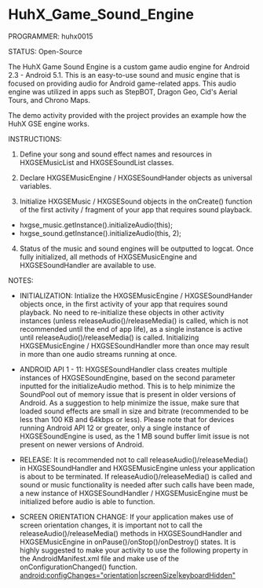 HuhX_Game_Sound_Engine
==================

PROGRAMMER: huhx0015

STATUS: Open-Source

The HuhX Game Sound Engine is a custom game audio engine for Android 2.3 - Android 5.1. This is an easy-to-use sound and music engine that is focused on providing audio for Android game-related apps. This audio engine was utilized in apps such as StepBOT, Dragon Geo, Cid's Aerial Tours, and Chrono Maps.

The demo activity provided with the project provides an example how the HuhX GSE engine works.

INSTRUCTIONS:

1. Define your song and sound effect names and resources in HXGSEMusicList and HXGSESoundList classes.

2. Declare HXGSEMusicEngine / HXGSESoundHander objects as universal variables. 
 
3. Initialize HXGSEMusic / HXGSESound objects in the onCreate() function of the first activity / fragment of your app that requires sound playback. 
  - hxgse_music.getInstance().initializeAudio(this);
  - hxgse_sound.getInstance().initializeAudio(this, 2);
  
4. Status of the music and sound engines will be outputted to logcat. Once fully initialized, all methods of HXGSEMusicEngine and HXGSESoundHandler are available to use.

NOTES: 
- INITIALIZATION: Intialize the HXGSEMusicEngine / HXGSESoundHander objects once, in the first activity of your app that requires sound playback. No need to re-initialize these objects in other activity instances (unless releaseAudio()/releaseMedia() is called, which is not recommended until the end of app life), as a single instance is active until releaseAudio()/releaseMedia() is called. Initializing HXGSEMusicEngine / HXGSESoundHandler more than once may result in more than one audio streams running at once.

- ANDROID API 1 - 11: HXGSESoundHandler class creates multiple instances of HXGSESoundEngine, based on the second parameter inputted for the initializeAudio method. This is to help minimize the SoundPool out of memory issue that is present in older versions of Android. As a suggestion to help minimize the issue, make sure that loaded sound effects are small in size and bitrate (recommended to be less than 100 KB and 64kbps or less). Please note that for devices running Android API 12 or greater, only a single instance of HXGSESoundEngine is used, as the 1 MB sound buffer limit issue is not present on newer versions of Android.

- RELEASE: It is recommended not to call releaseAudio()/releaseMedia() in HXGSESoundHandler and HXGSEMusicEngine unless your application is about to be terminated. If releaseAudio()/releaseMedia() is called and sound or music functionality is needed after such calls have been made, a new instance of HXGSESoundHandler / HXGSEMusicEngine must be initialized before audio is able to function.

- SCREEN ORIENTATION CHANGE: If your application makes use of screen orientation changes, it is important not to call the releaseAudio()/releaseMedia() methods in HXGSESoundHandler and HXGSEMusicEngine in onPause()/onStop()/onDestroy() states. It is highly suggested to make your activity to use the following property in the AndroidManifest.xml file and make use of the onConfigurationChanged() function. <android:configChanges="orientation|screenSize|keyboardHidden">
